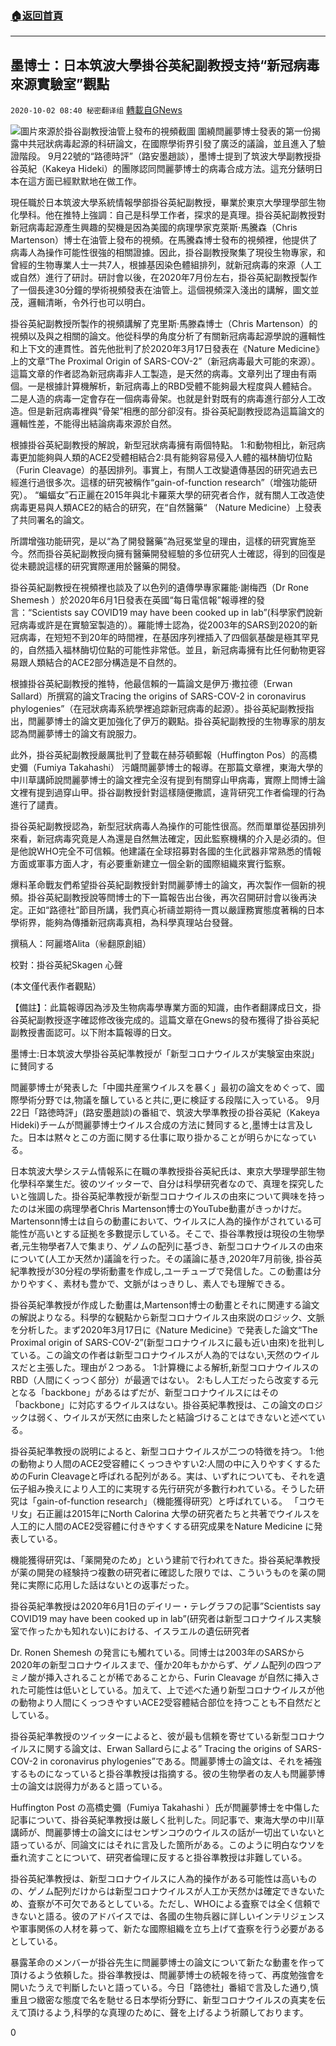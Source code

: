 ###  [:house:返回首頁](https://github.com/ourhimalayas/txt)
---

## 墨博士：日本筑波大學掛谷英紀副教授支持“新冠病毒來源實驗室”觀點
`2020-10-02 08:40 秘密翻译组` [轉載自GNews](https://gnews.org/zh-hant/397410/)

![]()![](https://s3.amazonaws.com/gnews-media-offload/wp-content/uploads/2020/10/02081434/102japan.png)圖片來源於掛谷副教授油管上發布的視頻截圖
圍繞閆麗夢博士發表的第一份揭露中共冠狀病毒起源的科研論文，在國際學術界引發了廣泛的議論，並且進入了驗證階段。 9月22號的“路德時評”（路安墨趙談），墨博士提到了筑波大學副教授掛谷英紀（Kakeya Hideki）的團隊認同閆麗夢博士的病毒合成方法。這充分錶明日本在這方面已經默默地在做工作。

現任職於日本筑波大學系統情報學部掛谷英紀副教授，畢業於東京大學理學部生物化學科。他在推特上強調：自己是科學工作者，探求的是真理。掛谷英紀副教授對新冠病毒起源產生興趣的契機是因為美國的病理學家克萊斯·馬騰森（Chris Martenson）博士在油管上發布的視頻。在馬騰森博士發布的視頻裡，他提供了病毒人為操作可能性很強的相關證據。因此，掛谷副教授聚集了現役生物專家，和曾經的生物專業人士一共7人，根據基因染色體組排列，就新冠病毒的來源（人工或自然）進行了研討。研討會以後，在2020年7月份左右，掛谷英紀副教授製作了一個長達30分鐘的學術視頻發表在油管上。這個視頻深入淺出的講解，圖文並茂，邏輯清晰，令外行也可以明白。

掛谷英紀副教授所製作的視頻講解了克里斯·馬滕森博士（Chris Martenson）的視頻以及與之相關的論文。他從科學的角度分析了有關新冠病毒起源學說的邏輯性和上下文的連貫性。首先他批判了於2020年3月17日發表在《Nature Medicine》上的文章“The Proximal Origin of SARS-COV-2”（新冠病毒最大可能的來源）。這篇文章的作者認為新冠病毒非人工製造，是天然的病毒。文章列出了理由有兩個。一是根據計算機解析，新冠病毒上的RBD受體不能夠最大程度與人體結合。二是人造的病毒一定會存在一個病毒骨架。也就是針對既有的病毒進行部分人工改造。但是新冠病毒裡與“骨架”相應的部分卻沒有。掛谷英紀副教授認為這篇論文的邏輯性差，不能得出結論病毒來源於自然。

根據掛谷英紀副教授的解說，新型冠狀病毒擁有兩個特點。 1:和動物相比，新冠病毒更加能夠與人類的ACE2受體相結合2:具有能夠容易侵入人體的福林酶切位點（Furin Cleavage）的基因排列。事實上，有關人工改變遺傳基因的研究過去已經進行過很多次。這樣的研究被稱作“gain-of-function research”（增強功能研究）。 “蝙蝠女”石正麗在2015年與北卡羅萊大學的研究者合作，就有關人工改造使病毒更易與人類ACE2的結合的研究，在“自然醫藥“ （Nature Medicine）上發表了共同署名的論文。

所謂增強功能研究，是以“為了開發醫藥”為冠冕堂皇的理由，這樣的研究實施至今。然而掛谷英紀副教授向擁有醫藥開發經驗的多位研究人士確認，得到的回復是從未聽說這樣的研究實際運用於醫藥的開發。

掛谷英紀副教授在視頻裡也談及了以色列的遺傳學專家羅能·謝梅西（Dr Rone Shemesh ）於2020年6月1日發表在英國“每日電信報”報導裡的發言：“Scientists say COVID19 may have been cooked up in lab”(科學家們說新冠病毒或許是在實驗室製造的）。羅能博士認為，從2003年的SARS到2020的新冠病毒，在短短不到20年的時間裡，在基因序列裡插入了四個氨基酸是極其罕見的，自然插入福林酶切位點的可能性非常低。並且，新冠病毒擁有比任何動物更容易跟人類結合的ACE2部分構造是不自然的。

根據掛谷英紀副教授的推特，他最信賴的一篇論文是伊万·撒拉德（Erwan Sallard）所撰寫的論文Tracing the origins of SARS-COV-2 in coronavirus phylogenies”（在冠狀病毒系統學裡追踪新冠病毒的起源）。掛谷英紀副教授指出，閆麗夢博士的論文更加強化了伊万的觀點。掛谷英紀副教授的生物專家的朋友認為閆麗夢博士的論文有說服力。

此外，掛谷英紀副教授嚴厲批判了登載在赫芬頓郵報（Huffington Pos）的高橋史彌（Fumiya Takahashi） 污衊閆麗夢博士的報導。在那篇文章裡，東海大學的中川草講師說閆麗夢博士的論文裡完全沒有提到有關穿山甲病毒，實際上閆博士論文裡有提到過穿山甲。掛谷副教授針對這樣隨便撒謊，違背研究工作者倫理的行為進行了譴責。

掛谷英紀副教授認為，新型冠狀病毒人為操作的可能性很高。然而單單從基因排列來看，新冠病毒究竟是人為還是自然無法確定，因此監察機構的介入是必須的。但是他說WHO完全不可信賴。他建議在全球招募對各國的生化武器非常熟悉的情報方面或軍事方面人才，有必要重新建立一個全新的國際組織來實行監察。

爆料革命戰友們希望掛谷英紀副教授針對閆麗夢博士的論文，再次製作一個新的視頻。掛谷英紀副教授說等閆博士的下一篇報告出台後，再次召開研討會以後再決定。正如“路德社”節目所講，我們真心祈禱並期待一貫以嚴謹務實態度著稱的日本學術界，能夠為傳播新冠病毒真相，為科學真理站台發聲。

撰稿人：阿麗塔Alita（㊙️翻原創組）

校對：掛谷英紀Skagen 心聲

(本文僅代表作者觀點）

【備註】：此篇報導因為涉及生物病毒學專業方面的知識，由作者翻譯成日文，掛谷英紀副教授逐字確認修改後完成的。這篇文章在Gnews的發布獲得了掛谷英紀副教授書面認可。以下附本篇報導的日文。

墨博士:日本筑波大學掛谷英紀準教授が「新型コロナウイルスが実験室由來説」に賛同する

閆麗夢博士が発表した「中國共産黨ウイルスを暴く」最初の論文をめぐって、國際學術分野では,物議を醸していると共に,更に検証する段階に入っている。 9月22日「路徳時評」(路安墨趙談)の番組で、筑波大學準教授の掛谷英紀（Kakeya Hideki)チームが閆麗夢博士ウイルス合成の方法に賛同すると,墨博士は言及した。日本は黙々とこの方面に関する仕事に取り掛かることが明らかになっている。

日本筑波大學システム情報系に在職の準教授掛谷英紀氏は、東京大學理學部生物化學科卒業生だ。彼のツイッターで、自分は科學研究者なので、真理を探究したいと強調した。掛谷英紀準教授が新型コロナウイルスの由來について興味を持ったのは米國の病理學者Chris Martenson博士のYouTube動畫がきっかけだ。 Martensonn博士は自らの動畫において、ウイルスに人為的操作がされている可能性が高いとする証拠を多數提示している。そこで、掛谷準教授は現役の生物學者,元生物學者7人で集まり、ゲノムの配列に基づき、新型コロナウイルスの由來について(人工か天然か)議論を行った。その議論に基き,2020年7月前後, 掛谷英紀準教授が30分程の學術動畫を作成し,ユーチューブで発信した。この動畫は分かりやすく、素材も豊かで、文脈がはっきりし、素人でも理解できる。

掛谷英紀準教授が作成した動畫は,Martenson博士の動畫とそれに関連する論文の解説よりなる。科學的な観點から新型コロナウイルス由來説のロジック、文脈を分析した。まず2020年3月17日に《Nature Medicine》で発表した論文“The Proximal origin of SARS-COV-2”(新型コロナウイルスに最も近い由來)を批判している。この論文の作者は新型コロナウイルスが人為的ではない,天然のウイルスだと主張した。理由が２つある。 1:計算機による解析,新型コロナウイルスのRBD（人間にくっつく部分）が最適ではない。 2:もし人工だったら改変する元となる「backbone」があるはずだが、新型コロナウイルスにはその「backbone」に対応するウイルスはない。掛谷英紀準教授は、この論文のロジックは弱く、ウイルスが天然に由來したと結論づけることはできないと述べている。

掛谷英紀準教授の説明によると、新型コロナウイルスが二つの特徴を持つ。 1:他の動物より人間のACE2受容體にくっつきやすい2:人間の中に入りやすくするためのFurin Cleavageと呼ばれる配列がある。実は、いずれについても、それを遺伝子組み換えにより人工的に実現する先行研究が多數行われている。そうした研究は「gain-of-function research」（機能獲得研究）と呼ばれている。 「コウモリ女」石正麗は2015年にNorth Calorina 大學の研究者たちと共著でウイルスを人工的に人間のACE2受容體に付きやすくする研究成果をNature Medicine に発表している。

機能獲得研究は、「薬開発のため」という建前で行われてきた。掛谷英紀準教授が薬の開発の経験持つ複數の研究者に確認した限りでは、こういうものを薬の開発に実際に応用した話はないとの返事だった。

掛谷英紀準教授は2020年6月1日のデイリー・テレグラフの記事”Scientists say COVID19 may have been cooked up in lab”(研究者は新型コロナウイルス実験室で作ったかも知れない)における、イスラエルの遺伝研究者

Dr. Ronen Shemesh の発言にも觸れている。同博士は2003年のSARSから2020年の新型コロナウイルスまで、僅か20年もかからず、ゲノム配列の四つアミノ酸が挿入されることが稀であることから、Furin Cleavage が自然に挿入された可能性は低いとしている。加えて、上で述べた通り新型コロナウイルスが他の動物より人間にくっつきやすいACE2受容體結合部位を持つことも不自然だとしている。

掛谷英紀準教授のツイッターによると、彼が最も信頼を寄せている新型コロナウイルスに関する論文は、Erwan Sallardらによる” Tracing the origins of SARS-COV-2 in coronavirus phylogenies”である。閆麗夢博士の論文は、それを補強するものになっていると掛谷準教授は指摘する。彼の生物學者の友人も閆麗夢博士の論文は説得力があると語っている。

Huffington Post の高橋史彌（Fumiya Takahashi ）氏が閆麗夢博士を中傷した記事について、掛谷英紀準教授は厳しく批判した。同記事で、東海大學の中川草講師が、閆麗夢博士の論文にはセンザンコウのウイルスの話が一切出ていないと語っているが、同論文にはそれに言及した箇所がある。このように明白なウソを垂れ流すことについて、研究者倫理に反すると掛谷準教授は非難している。

掛谷英紀準教授は、新型コロナウイルスに人為的操作がある可能性は高いものの、ゲノム配列だけからは新型コロナウイルスが人工か天然かは確定できないため、査察が不可欠であるとしている。ただし、WHOによる査察では全く信頼できないと語る。彼のアドバイスでは、各國の生物兵器に詳しいインテリジェンスや軍事関係の人材を募って、新たな國際組織を立ち上げて査察を行う必要があるとしている。

暴露革命のメンバーが掛谷先生に閆麗夢博士の論文について新たな動畫を作って頂けるよう依頼した。掛谷準教授は、閆麗夢博士の続報を待って、再度勉強會を開いたうえで判斷したいと語っている。今日「路徳社」番組で言及した通り,慎重且つ緻密な態度で名を馳せる日本學術分野に、新型コロナウイルスの真実を伝えて頂けるよう,科學的な真理のために、聲を上げるよう祈願しております。

0
